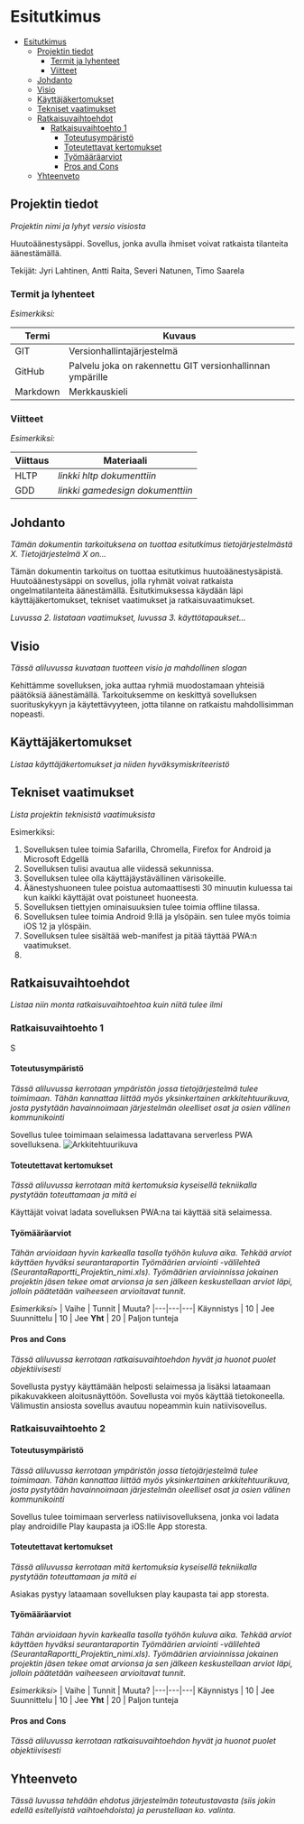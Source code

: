 # Esitutkimus

- [Esitutkimus](#esitutkimus)
  - [Projektin tiedot](#projektin-tiedot)
    - [Termit ja lyhenteet](#termit-ja-lyhenteet)
    - [Viitteet](#viitteet)
  - [Johdanto](#johdanto)
  - [Visio](#visio)
  - [Käyttäjäkertomukset](#k%C3%A4ytt%C3%A4j%C3%A4kertomukset)
  - [Tekniset vaatimukset](#tekniset-vaatimukset)
  - [Ratkaisuvaihtoehdot](#ratkaisuvaihtoehdot)
    - [Ratkaisuvaihtoehto 1](#ratkaisuvaihtoehto-1)
      - [Toteutusympäristö](#toteutusymp%C3%A4rist%C3%B6)
      - [Toteutettavat kertomukset](#toteutettavat-kertomukset)
      - [Työmääräarviot](#ty%C3%B6m%C3%A4%C3%A4r%C3%A4arviot)
      - [Pros and Cons](#pros-and-cons)
  - [Yhteenveto](#yhteenveto)

## Projektin tiedot

_Projektin nimi ja lyhyt versio visiosta_

Huutoäänestysäppi. Sovellus, jonka avulla ihmiset voivat ratkaista tilanteita äänestämällä.

Tekijät: Jyri Lahtinen, Antti Raita, Severi Natunen, Timo Saarela

### Termit ja lyhenteet

_Esimerkiksi:_

| Termi    | Kuvaus                                                    |
| -------- | --------------------------------------------------------- |
| GIT      | Versionhallintajärjestelmä                                |
| GitHub   | Palvelu joka on rakennettu GIT versionhallinnan ympärille |
| Markdown | Merkkauskieli                                             |

### Viitteet

_Esimerkiksi:_

| Viittaus | Materiaali                       |
| -------- | -------------------------------- |
| HLTP     | _linkki hltp dokumenttiin_       |
| GDD      | _linkki gamedesign dokumenttiin_ |

## Johdanto

_Tämän dokumentin tarkoituksena on tuottaa esitutkimus tietojärjestelmästä X. Tietojärjestelmä X on..._

Tämän dokumentin tarkoitus on tuottaa esitutkimus huutoäänestysäpistä. Huutoäänestysäppi on sovellus, jolla ryhmät voivat ratkaista ongelmatilanteita äänestämällä. Esitutkimuksessa käydään läpi käyttäjäkertomukset, tekniset vaatimukset ja ratkaisuvaatimukset.

_Luvussa 2. listataan vaatimukset, luvussa 3. käyttötapaukset..._

## Visio

_Tässä aliluvussa kuvataan tuotteen visio ja mahdollinen slogan_

Kehittämme sovelluksen, joka auttaa ryhmiä muodostamaan yhteisiä päätöksiä äänestämällä. Tarkoituksemme on keskittyä sovelluksen suorituskykyyn ja käytettävyyteen, jotta tilanne on ratkaistu mahdollisimman nopeasti.

## Käyttäjäkertomukset

_Listaa käyttäjäkertomukset ja niiden hyväksymiskriteeristö_

## Tekniset vaatimukset

_Lista projektin teknisistä vaatimuksista_

Esimerkiksi:

1. Sovelluksen tulee toimia Safarilla, Chromella, Firefox for Android ja Microsoft Edgellä
2. Sovelluksen tulisi avautua alle viidessä sekunnissa.
3. Sovelluksen tulee olla käyttäjäystävällinen värisokeille.
4. Äänestyshuoneen tulee poistua automaattisesti 30 minuutin kuluessa tai kun kaikki käyttäjät ovat poistuneet huoneesta.
5. Sovelluksen tiettyjen ominaisuuksien tulee toimia offline tilassa.
6. Sovelluksen tulee toimia Android 9:llä ja ylsöpäin. sen tulee myös toimia iOS 12 ja ylöspäin.
7. Sovelluksen tulee sisältää web-manifest ja pitää täyttää PWA:n vaatimukset.
8.

## Ratkaisuvaihtoehdot

_Listaa niin monta ratkaisuvaihtoehtoa kuin niitä tulee ilmi_

### Ratkaisuvaihtoehto 1

S

#### Toteutusympäristö

_Tässä aliluvussa kerrotaan ympäristön jossa tietojärjestelmä tulee toimimaan. Tähän kannattaa liittää myös yksinkertainen arkkitehtuurikuva, josta pystytään havainnoimaan järjestelmän oleelliset osat ja osien välinen kommunikointi_

Sovellus tulee toimimaan selaimessa ladattavana serverless PWA sovelluksena. ![Arkkitehtuurikuva](/huutisRepo/documents/images/pwa-architecture.png)

#### Toteutettavat kertomukset

_Tässä aliluvussa kerrotaan mitä kertomuksia kyseisellä tekniikalla pystytään toteuttamaan ja mitä ei_

Käyttäjät voivat ladata sovelluksen PWA:na tai käyttää sitä selaimessa.

#### Työmääräarviot

_Tähän arvioidaan hyvin karkealla tasolla työhön kuluva aika. Tehkää arviot käyttäen hyväksi seurantaraportin Työmäärien arviointi -välilehteä (SeurantaRaportti_Projektin_nimi.xls). Työmäärien arvioinnissa jokainen projektin jäsen tekee omat arvionsa ja sen jälkeen keskustellaan arviot läpi, jolloin päätetään vaiheeseen arvioitavat tunnit._

_Esimerkiksi_>
| Vaihe | Tunnit | Muuta?
|---|---|---|
Käynnistys | 10 | Jee
Suunnittelu | 10 | Jee
**Yht** | 20 | Paljon tunteja

#### Pros and Cons

_Tässä aliluvussa kerrotaan ratkaisuvaihtoehdon hyvät ja huonot puolet objektiivisesti_

Sovellusta pystyy käyttämään helposti selaimessa ja lisäksi lataamaan pikakuvakkeen aloitusnäyttöön. Sovellusta voi myös käyttää tietokoneella. Välimustin ansiosta sovellus avautuu nopeammin kuin natiivisovellus.

### Ratkaisuvaihtoehto 2

#### Toteutusympäristö

_Tässä aliluvussa kerrotaan ympäristön jossa tietojärjestelmä tulee toimimaan. Tähän kannattaa liittää myös yksinkertainen arkkitehtuurikuva, josta pystytään havainnoimaan järjestelmän oleelliset osat ja osien välinen kommunikointi_

Sovellus tulee toimimaan serverless natiivisovelluksena, jonka voi ladata play androidille Play kaupasta ja iOS:lle App storesta.

#### Toteutettavat kertomukset

_Tässä aliluvussa kerrotaan mitä kertomuksia kyseisellä tekniikalla pystytään toteuttamaan ja mitä ei_

Asiakas pystyy lataamaan sovelluksen play kaupasta tai app storesta.

#### Työmääräarviot

_Tähän arvioidaan hyvin karkealla tasolla työhön kuluva aika. Tehkää arviot käyttäen hyväksi seurantaraportin Työmäärien arviointi -välilehteä (SeurantaRaportti_Projektin_nimi.xls). Työmäärien arvioinnissa jokainen projektin jäsen tekee omat arvionsa ja sen jälkeen keskustellaan arviot läpi, jolloin päätetään vaiheeseen arvioitavat tunnit._

_Esimerkiksi_>
| Vaihe | Tunnit | Muuta?
|---|---|---|
Käynnistys | 10 | Jee
Suunnittelu | 10 | Jee
**Yht** | 20 | Paljon tunteja

#### Pros and Cons

_Tässä aliluvussa kerrotaan ratkaisuvaihtoehdon hyvät ja huonot puolet objektiivisesti_

## Yhteenveto

_Tässä luvussa tehdään ehdotus järjestelmän toteutustavasta (siis jokin edellä esitellyistä vaihtoehdoista) ja perustellaan ko. valinta._
